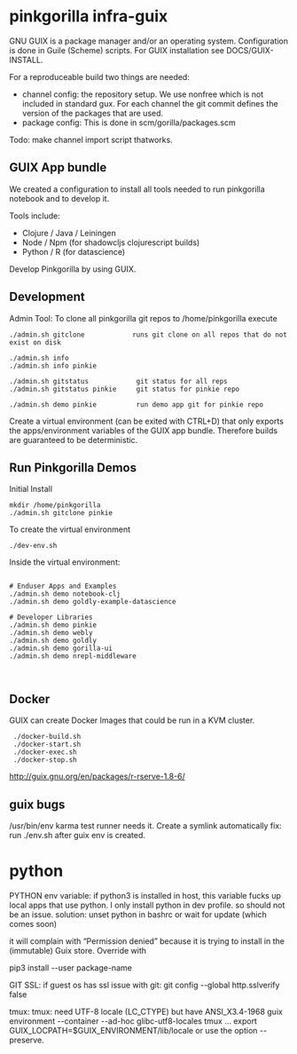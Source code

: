 # pinkgorilla infra-guix

GNU GUIX is a package manager and/or an operating system.
Configuration is done in Guile (Scheme) scripts.
For GUIX installation see DOCS/GUIX-INSTALL.

For a reproduceable build two things are needed:
- channel config: the repository setup. We use nonfree which is
not included in standard gux. For each channel the git commit 
defines the version of the packages that are used.
- package config: This is done in scm/gorilla/packages.scm
  
Todo: make channel import script thatworks.

## GUIX App bundle

We created a configuration to install all tools needed to 
run pinkgorilla notebook and to develop it.

Tools include:
- Clojure / Java / Leiningen 
- Node / Npm (for shadowcljs clojurescript builds)
- Python / R (for datascience)

Develop Pinkgorilla by using GUIX.

## Development

Admin Tool: To clone all pinkgorilla git repos to /home/pinkgorilla execute

```
./admin.sh gitclone            runs git clone on all repos that do not exist on disk

./admin.sh info 
./admin.sh info pinkie

./admin.sh gitstatus            git status for all reps
./admin.sh gitstatus pinkie     git status for pinkie repo

./admin.sh demo pinkie          run demo app git for pinkie repo
```

Create a virtual environment (can be exited with CTRL+D)
that only exports the apps/environment variables of the GUIX app bundle.
Therefore builds are guaranteed to be deterministic.

## Run Pinkgorilla Demos

Initial Install
```
mkdir /home/pinkgorilla
./admin.sh gitclone pinkie
```

To create the virtual environment
```
./dev-env.sh 

```

Inside the virtual environment:
```

# Enduser Apps and Examples
./admin.sh demo notebook-clj  
./admin.sh demo goldly-example-datascience 

# Developer Libraries
./admin.sh demo pinkie
./admin.sh demo webly
./admin.sh demo goldly
./admin.sh demo gorilla-ui
./admin.sh demo nrepl-middleware
          
          
```


## Docker 

GUIX can create Docker Images that could be run in a KVM cluster.

```
 ./docker-build.sh
 ./docker-start.sh
 ./docker-exec.sh
 ./docker-stop.sh
```

http://guix.gnu.org/en/packages/r-rserve-1.8-6/



## guix bugs

/usr/bin/env
karma test runner needs it. Create a symlink automatically
fix: run ./env.sh after guix env is created.

# python

PYTHON env variable: if python3 is installed in host, this variable
fucks up local apps that use python. I only install python in dev 
profile. so should not be an issue. solution: unset python in bashrc
or wait for update (which comes soon)

it will complain with “Permission denied” because it is trying to install in the (immutable) Guix store. Override with

pip3 install --user package-name


GIT SSL: if guest os has ssl issue with git:
git config --global http.sslverify false


tmux:
tmux: need UTF-8 locale (LC_CTYPE) but have ANSI_X3.4-1968
guix environment --container --ad-hoc glibc-utf8-locales tmux …
export GUIX_LOCPATH=$GUIX_ENVIRONMENT/lib/locale
or use the option --preserve.